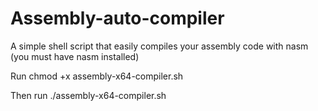 # Assembly-auto-compiler
A simple shell script that easily compiles your assembly code with nasm (you must have nasm installed)

Run chmod +x assembly-x64-compiler.sh

Then run ./assembly-x64-compiler.sh
